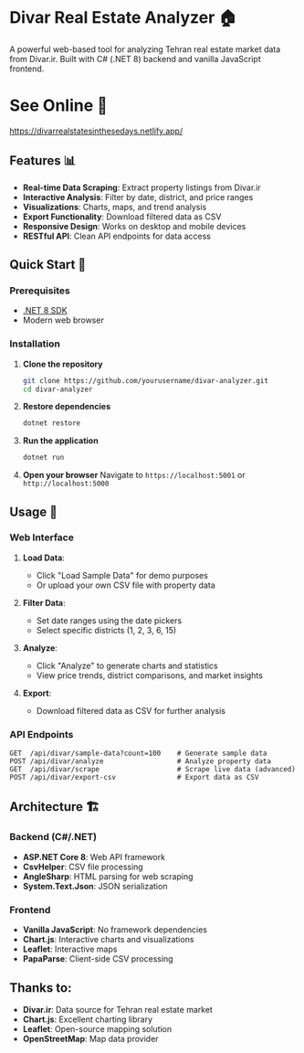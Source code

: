 # Divar Real Estate Analyzer 🏠

A powerful web-based tool for analyzing Tehran real estate market data from Divar.ir. Built with C# (.NET 8) backend and vanilla JavaScript frontend.

# See Online 🔗
https://divarrealstatesinthesedays.netlify.app/

## Features 📊

- **Real-time Data Scraping**: Extract property listings from Divar.ir
- **Interactive Analysis**: Filter by date, district, and price ranges
- **Visualizations**: Charts, maps, and trend analysis
- **Export Functionality**: Download filtered data as CSV
- **Responsive Design**: Works on desktop and mobile devices
- **RESTful API**: Clean API endpoints for data access

## Quick Start 🚀

### Prerequisites
- [.NET 8 SDK](https://dotnet.microsoft.com/download/dotnet/8.0)
- Modern web browser

### Installation

1. **Clone the repository**
   ```bash
   git clone https://github.com/yourusername/divar-analyzer.git
   cd divar-analyzer
   ```

2. **Restore dependencies**
   ```bash
   dotnet restore
   ```

3. **Run the application**
   ```bash
   dotnet run
   ```

4. **Open your browser**
   Navigate to `https://localhost:5001` or `http://localhost:5000`

## Usage 📖

### Web Interface

1. **Load Data**: 
   - Click "Load Sample Data" for demo purposes
   - Or upload your own CSV file with property data

2. **Filter Data**:
   - Set date ranges using the date pickers
   - Select specific districts (1, 2, 3, 6, 15)

3. **Analyze**:
   - Click "Analyze" to generate charts and statistics
   - View price trends, district comparisons, and market insights

4. **Export**:
   - Download filtered data as CSV for further analysis

### API Endpoints

```http
GET  /api/divar/sample-data?count=100    # Generate sample data
POST /api/divar/analyze                  # Analyze property data
GET  /api/divar/scrape                   # Scrape live data (advanced)
POST /api/divar/export-csv               # Export data as CSV
```

## Architecture 🏗️

### Backend (C#/.NET)
- **ASP.NET Core 8**: Web API framework
- **CsvHelper**: CSV file processing
- **AngleSharp**: HTML parsing for web scraping
- **System.Text.Json**: JSON serialization

### Frontend
- **Vanilla JavaScript**: No framework dependencies
- **Chart.js**: Interactive charts and visualizations
- **Leaflet**: Interactive maps
- **PapaParse**: Client-side CSV processing


## Thanks to:

- **Divar.ir**: Data source for Tehran real estate market
- **Chart.js**: Excellent charting library
- **Leaflet**: Open-source mapping solution
- **OpenStreetMap**: Map data provider
